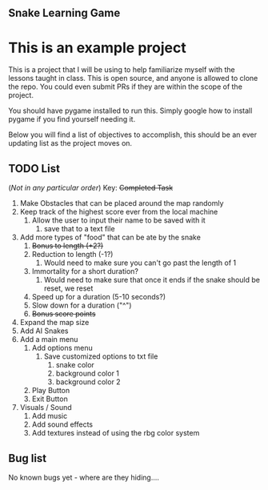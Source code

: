 ## Snake Learning Game
# This is an example project

This is a project that I will be using to help familiarize myself with the lessons
taught in class. This is open source, and anyone is allowed to clone the repo. You could
even submit PRs if they are within the scope of the project.

You should have pygame installed to run this. 
Simply google how to install pygame if you find yourself needing it.

Below you will find a list of objectives to accomplish, 
this should be an ever updating list as the project moves on.

## TODO List
(*Not in any particular order*)
Key: ~~Completed Task~~
1. Make Obstacles that can be placed around the map randomly
2. Keep track of the highest score ever from the local machine
   1. Allow the user to input their name to be saved with it
      1. save that to a text file
3. Add more types of "food" that can be ate by the snake
   1. ~~Bonus to length (+2?)~~
   2. Reduction to length (-1?)
      1. Would need to make sure you can't go past the length of 1
   3. Immortality for a short duration?
      1. Would need to make sure that once it ends if the snake should be reset, we reset
   4. Speed up for a duration (5-10 seconds?)
   5. Slow down for a duration ("^")
   6. ~~Bonus score points~~
4. Expand the map size
5. Add AI Snakes
6. Add a main menu
   1. Add options menu
      1. Save customized options to txt file
         1. snake color
         2. background color 1
         3. background color 2
   2. Play Button
   3. Exit Button
7. Visuals / Sound
   1. Add music
   2. Add sound effects
   3. Add textures instead of using the rbg color system

## Bug list
No known bugs yet - where are they hiding.... 